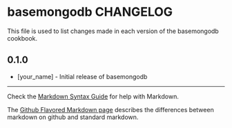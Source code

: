 basemongodb CHANGELOG
=====================

This file is used to list changes made in each version of the basemongodb cookbook.

0.1.0
-----
- [your_name] - Initial release of basemongodb

- - -
Check the [Markdown Syntax Guide](http://daringfireball.net/projects/markdown/syntax) for help with Markdown.

The [Github Flavored Markdown page](http://github.github.com/github-flavored-markdown/) describes the differences between markdown on github and standard markdown.
